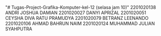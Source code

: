 "# Tugas-Project-Grafika-Komputer-kel-12 (selasa jam 10)" 
2201020138	ANDRI JOSHUA DAMIAN
2201020027	DANYI APRIZAL
2201020051	CEYSHA DIVA RATU PRAMUDYA
2201020079	BETRANZ LEENANDO 
2201020106	AHMAD BAHRUN NAIM
2201020124	MUHAMMAD JULIAN SYAHPUTRA
